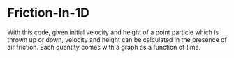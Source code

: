 # Friction-In-1D
With this code, given initial velocity and height of a point particle which is thrown up or down, velocity and height can be calculated in the presence of air friction. Each quantity comes with a graph as a function of time.
